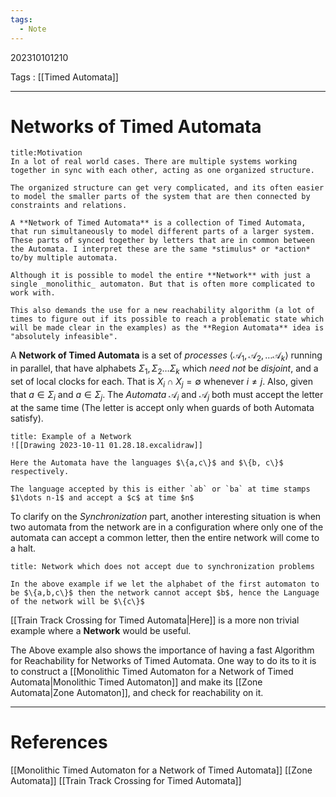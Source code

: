 ```yaml
---
tags:
  - Note
---
```

202310101210

Tags : [[Timed Automata]]

---
# Networks of Timed Automata
```ad-tip
title:Motivation
In a lot of real world cases. There are multiple systems working together in sync with each other, acting as one organized structure.

The organized structure can get very complicated, and its often easier to model the smaller parts of the system that are then connected by constraints and relations. 

A **Network of Timed Automata** is a collection of Timed Automata, that run simultaneously to model different parts of a larger system. These parts of synced together by letters that are in common between the Automata. I interpret these are the same *stimulus* or *action* to/by multiple automata.

Although it is possible to model the entire **Network** with just a single _monolithic_ automaton. But that is often more complicated to work with.

This also demands the use for a new reachability algorithm (a lot of times to figure out if its possible to reach a problematic state which will be made clear in the examples) as the **Region Automata** idea is "absolutely infeasible".
```

A **Network of Timed Automata** is a set of _processes_ $\langle\mathcal A_{1},\mathcal A_{2},\dots\mathcal A_{k}\rangle$ running in parallel, that have alphabets $\Sigma_{1},\Sigma_{2}\dots\Sigma_{k}$ which _need not_ be _disjoint_, and a set of local clocks for each. That is $X_{i}\cap X_{j}=\emptyset$ whenever $i\ne j$.
Also, given that $a\in\Sigma_{i}$ and $a\in \Sigma_{j}$. The *Automata* $\mathcal A_{i}$ and $\mathcal A_{j}$ both must accept the letter at the same time (The letter is accept only when guards of both Automata satisfy).

```ad-example
title: Example of a Network
![[Drawing 2023-10-11 01.28.18.excalidraw]]

Here the Automata have the languages $\{a,c\}$ and $\{b, c\}$ respectively.

The language accepted by this is either `ab` or `ba` at time stamps $1\dots n-1$ and accept a $c$ at time $n$
```

To clarify on the *Synchronization* part, another interesting situation is when two automata from the network are in a configuration where only one of the automata can accept a common letter, then the entire network will come to a halt.

```ad-example
title: Network which does not accept due to synchronization problems

In the above example if we let the alphabet of the first automaton to be $\{a,b,c\}$ then the network cannot accept $b$, hence the Language of the network will be $\{c\}$
```

[[Train Track Crossing for Timed Automata|Here]] is a more non trivial example where a **Network** would be useful.

The Above example also shows the importance of having a fast Algorithm for Reachability for Networks of Timed Automata. One way to do its to it is to construct a [[Monolithic Timed Automaton for a Network of Timed Automata|Monolithic Timed Automaton]] and make its [[Zone Automata|Zone Automaton]], and check for reachability on it.

---
# References
[[Monolithic Timed Automaton for a Network of Timed Automata]]
[[Zone Automata]]
[[Train Track Crossing for Timed Automata]]
